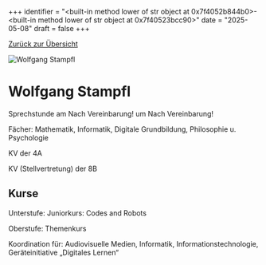 
+++
identifier = "<built-in method lower of str object at 0x7f4052b844b0>-<built-in method lower of str object at 0x7f40523bcc90>"
date = "2025-05-08"
draft = false
+++

 [Zurück zur Übersicht](/schule/personen/)

<div class="row">
<div class="column">
<img src="/images/personal/Stampfl.jpg" alt="Wolfgang Stampfl"> 
</div>
<div class="column">

# Wolfgang Stampfl

Sprechstunde am Nach Vereinbarung! um Nach Vereinbarung!

Fächer: Mathematik,  Informatik,  Digitale Grundbildung,  Philosophie u. Psychologie

KV der 4A

KV (Stellvertretung) der 8B

## Kurse

Unterstufe: Juniorkurs: Codes and Robots

Oberstufe: Themenkurs

Koordination für: Audiovisuelle Medien, Informatik, Informationstechnologie, Geräteinitiative „Digitales Lernen“

</div>
</div> 

